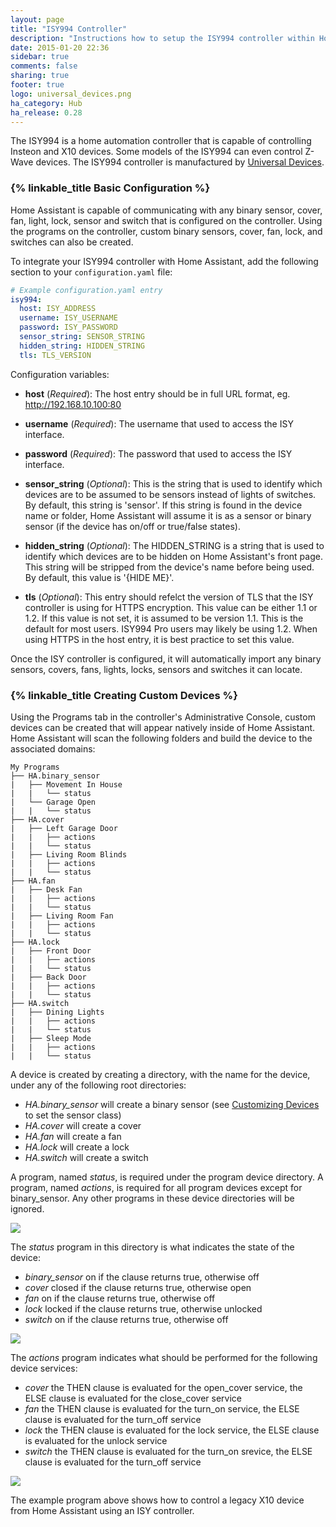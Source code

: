 ```yaml
---
layout: page
title: "ISY994 Controller"
description: "Instructions how to setup the ISY994 controller within Home Assistant."
date: 2015-01-20 22:36
sidebar: true
comments: false
sharing: true
footer: true
logo: universal_devices.png
ha_category: Hub
ha_release: 0.28
---
```


The ISY994 is a home automation controller that is capable of controlling Insteon and X10 devices. Some models of the ISY994 can even control Z-Wave devices.
The ISY994 controller is manufactured by [Universal Devices](https://www.universal-devices.com/residential/isy994i-series/).

### {% linkable_title Basic Configuration %}

Home Assistant is capable of communicating with any binary sensor, cover, fan, light, lock, sensor and switch that is configured on the controller. Using the programs on the controller, custom binary sensors, cover, fan, lock, and switches can also be created.

To integrate your ISY994 controller with Home Assistant, add the following section to your `configuration.yaml` file:

```yaml
# Example configuration.yaml entry
isy994:
  host: ISY_ADDRESS
  username: ISY_USERNAME
  password: ISY_PASSWORD
  sensor_string: SENSOR_STRING
  hidden_string: HIDDEN_STRING
  tls: TLS_VERSION
```
Configuration variables:

- **host** (*Required*): The host entry should be in full URL format, eg. http://192.168.10.100:80
- **username** (*Required*): The username that used to access the ISY interface.
- **password** (*Required*): The password that used to access the ISY interface.

- **sensor_string** (*Optional*): This is the string that is used to identify which devices are to be assumed to be sensors instead of lights of switches. By default, this string is 'sensor'. If this string is found in the device name or folder, Home Assistant will assume it is as a sensor or binary sensor (if the device has on/off or true/false states).
- **hidden_string** (*Optional*): The HIDDEN_STRING is a string that is used to identify which devices are to be hidden on Home Assistant's front page. This string will be stripped from the device's name before being used. By default, this value is '{HIDE ME}'.
- **tls** (*Optional*): This entry should refelct the version of TLS that the ISY controller is using for HTTPS encryption. This value can be either 1.1 or 1.2. If this value is not set, it is assumed to be version 1.1. This is the default for most users. ISY994 Pro users may likely be using 1.2. When using HTTPS in the host entry, it is best practice to set this value.

Once the ISY controller is configured, it will automatically import any binary sensors, covers, fans, lights, locks, sensors and switches it can locate.

### {% linkable_title Creating Custom Devices %}

Using the Programs tab in the controller's Administrative Console, custom devices can be created that will appear natively inside of Home Assistant. Home Assistant will scan the following folders and build the device to the associated domains:

```
My Programs
├── HA.binary_sensor
|   ├── Movement In House
|   |   └── status
|   └── Garage Open
|   |   └── status
├── HA.cover
|   ├── Left Garage Door
|   |   ├── actions
|   |   └── status
|   ├── Living Room Blinds
|   |   ├── actions
|   |   └── status
├── HA.fan
|   ├── Desk Fan
|   |   ├── actions
|   |   └── status
|   ├── Living Room Fan
|   |   ├── actions
|   |   └── status
├── HA.lock
|   ├── Front Door
|   |   ├── actions
|   |   └── status
|   ├── Back Door
|   |   ├── actions
|   |   └── status
├── HA.switch
|   ├── Dining Lights
|   |   ├── actions
|   |   └── status
|   ├── Sleep Mode
|   |   ├── actions
|   |   └── status
```

A device is created by creating a directory, with the name for the device, under any of the following root directories:
 * *HA.binary_sensor* will create a binary sensor (see [Customizing Devices](https://home-assistant.io/getting-started/customizing-devices/) to set the sensor class)
 * *HA.cover* will create a cover
 * *HA.fan* will create a fan
 * *HA.lock* will create a lock
 * *HA.switch* will create a switch

A program, named *status*, is required under the program device directory. A program, named *actions*, is required for all program devices except for binary_sensor. Any other programs in these device directories will be ignored.

<p class='img'>
  <img src='{{site_root}}/images/isy994/isy994_CoverhExample.png' />
</p>

The *status* program in this directory is what indicates the state of the device:
 * *binary_sensor* on if the clause returns true, otherwise off
 * *cover* closed if the clause returns true, otherwise open
 * *fan* on if the clause returns true, otherwise off
 * *lock* locked if the clause returns true, otherwise unlocked
 * *switch* on if the clause returns true, otherwise off

<p class='img'>
  <img src='{{site_root}}/images/isy994/isy994_SwitchStatusExample.png' />
</p>

The *actions* program indicates what should be performed for the following device services:
 * *cover* the THEN clause is evaluated for the open_cover service, the ELSE clause is evaluated for the close_cover service
 * *fan* the THEN clause is evaluated for the turn_on service, the ELSE clause is evaluated for the turn_off service
 * *lock* the THEN clause is evaluated for the lock service, the ELSE clause is evaluated for the unlock service
 * *switch* the THEN clause is evaluated for the turn_on srevice, the ELSE clause is evaluated for the turn_off service

<p class='img'>
  <img src='{{site_root}}/images/isy994/isy994_SwitchActionsExample.png' />
</p>

The example program above shows how to control a legacy X10 device from Home Assistant using an ISY controller.
